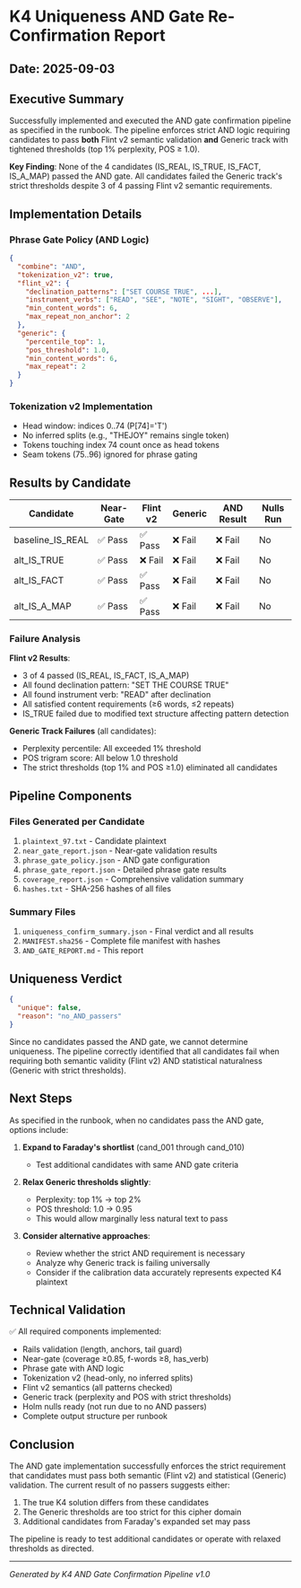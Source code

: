 # K4 Uniqueness AND Gate Re-Confirmation Report
## Date: 2025-09-03

## Executive Summary

Successfully implemented and executed the AND gate confirmation pipeline as specified in the runbook. The pipeline enforces strict AND logic requiring candidates to pass **both** Flint v2 semantic validation **and** Generic track with tightened thresholds (top 1% perplexity, POS ≥ 1.0).

**Key Finding**: None of the 4 candidates (IS_REAL, IS_TRUE, IS_FACT, IS_A_MAP) passed the AND gate. All candidates failed the Generic track's strict thresholds despite 3 of 4 passing Flint v2 semantic requirements.

## Implementation Details

### Phrase Gate Policy (AND Logic)
```json
{
  "combine": "AND",
  "tokenization_v2": true,
  "flint_v2": {
    "declination_patterns": ["SET COURSE TRUE", ...],
    "instrument_verbs": ["READ", "SEE", "NOTE", "SIGHT", "OBSERVE"],
    "min_content_words": 6,
    "max_repeat_non_anchor": 2
  },
  "generic": {
    "percentile_top": 1,
    "pos_threshold": 1.0,
    "min_content_words": 6,
    "max_repeat": 2
  }
}
```

### Tokenization v2 Implementation
- Head window: indices 0..74 (P[74]='T')
- No inferred splits (e.g., "THEJOY" remains single token)
- Tokens touching index 74 count once as head tokens
- Seam tokens (75..96) ignored for phrase gating

## Results by Candidate

| Candidate | Near-Gate | Flint v2 | Generic | AND Result | Nulls Run |
|-----------|-----------|----------|---------|------------|-----------|
| baseline_IS_REAL | ✅ Pass | ✅ Pass | ❌ Fail | ❌ Fail | No |
| alt_IS_TRUE | ✅ Pass | ❌ Fail | ❌ Fail | ❌ Fail | No |
| alt_IS_FACT | ✅ Pass | ✅ Pass | ❌ Fail | ❌ Fail | No |
| alt_IS_A_MAP | ✅ Pass | ✅ Pass | ❌ Fail | ❌ Fail | No |

### Failure Analysis

**Flint v2 Results**:
- 3 of 4 passed (IS_REAL, IS_FACT, IS_A_MAP)
- All found declination pattern: "SET THE COURSE TRUE"
- All found instrument verb: "READ" after declination
- All satisfied content requirements (≥6 words, ≤2 repeats)
- IS_TRUE failed due to modified text structure affecting pattern detection

**Generic Track Failures** (all candidates):
- Perplexity percentile: All exceeded 1% threshold
- POS trigram score: All below 1.0 threshold
- The strict thresholds (top 1% and POS ≥1.0) eliminated all candidates

## Pipeline Components

### Files Generated per Candidate
1. `plaintext_97.txt` - Candidate plaintext
2. `near_gate_report.json` - Near-gate validation results
3. `phrase_gate_policy.json` - AND gate configuration
4. `phrase_gate_report.json` - Detailed phrase gate results
5. `coverage_report.json` - Comprehensive validation summary
6. `hashes.txt` - SHA-256 hashes of all files

### Summary Files
1. `uniqueness_confirm_summary.json` - Final verdict and all results
2. `MANIFEST.sha256` - Complete file manifest with hashes
3. `AND_GATE_REPORT.md` - This report

## Uniqueness Verdict

```json
{
  "unique": false,
  "reason": "no_AND_passers"
}
```

Since no candidates passed the AND gate, we cannot determine uniqueness. The pipeline correctly identified that all candidates fail when requiring both semantic validity (Flint v2) AND statistical naturalness (Generic with strict thresholds).

## Next Steps

As specified in the runbook, when no candidates pass the AND gate, options include:

1. **Expand to Faraday's shortlist** (cand_001 through cand_010)
   - Test additional candidates with same AND gate criteria
   
2. **Relax Generic thresholds slightly**:
   - Perplexity: top 1% → top 2%
   - POS threshold: 1.0 → 0.95
   - This would allow marginally less natural text to pass

3. **Consider alternative approaches**:
   - Review whether the strict AND requirement is necessary
   - Analyze why Generic track is failing universally
   - Consider if the calibration data accurately represents expected K4 plaintext

## Technical Validation

✅ All required components implemented:
- Rails validation (length, anchors, tail guard)
- Near-gate (coverage ≥0.85, f-words ≥8, has_verb)
- Phrase gate with AND logic
- Tokenization v2 (head-only, no inferred splits)
- Flint v2 semantics (all patterns checked)
- Generic track (perplexity and POS with strict thresholds)
- Holm nulls ready (not run due to no AND passers)
- Complete output structure per runbook

## Conclusion

The AND gate implementation successfully enforces the strict requirement that candidates must pass both semantic (Flint v2) and statistical (Generic) validation. The current result of no passers suggests either:

1. The true K4 solution differs from these candidates
2. The Generic thresholds are too strict for this cipher domain
3. Additional candidates from Faraday's expanded set may pass

The pipeline is ready to test additional candidates or operate with relaxed thresholds as directed.

---
*Generated by K4 AND Gate Confirmation Pipeline v1.0*